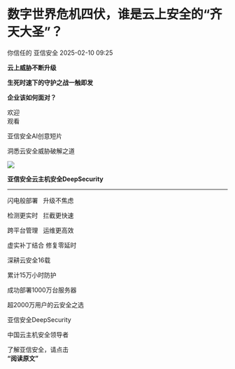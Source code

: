 #  数字世界危机四伏，谁是云上安全的“齐天大圣”？   
你信任的  亚信安全   2025-02-10 09:25  
  
**云上威胁不断升级**  
  
**生死时速下的守护之战一触即发**  
  
**企业该如何面对？**  
  
  
欢迎  
观看  
  
亚信安全AI创意短片  
  
洞悉云安全威胁破解之道  
  
  
![](https://mmbiz.qpic.cn/mmbiz_gif/V40ffweoI5hCGIjb9Z9CUoRca5lhKS7KicTOPKHR6h440wOjLlvrP4MqnLNv2XKA3ycgDShBzvgpG2ddXeb5xqA/640?wx_fmt=gif "")  
  
  
  
  
**亚信安全云主机安全DeepSecurity**  
  
****  
闪电般部署   升级不焦虑  
  
检测更实时   拦截更快速  
  
跨平台管理   运维更高效  
  
虚实补丁结合 修复零延时  
  
  
深耕云安全16载  
  
累计15万小时防护  
  
成功部署1000万台服务器  
  
超2000万用户的云安全之选  
  
  
亚信安全DeepSecurity  
  
中国云主机安全领导者  
  
  
  
  
了解亚信安全，请点击  
**“阅读原文”**  
  
